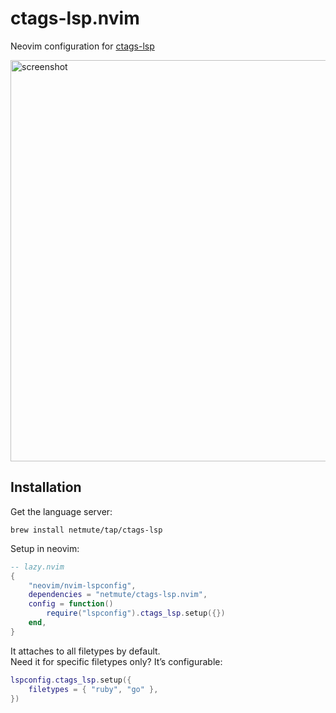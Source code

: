 # ctags-lsp.nvim

Neovim configuration for [ctags-lsp](https://github.com/netmute/ctags-lsp)

<img width="642" alt="screenshot" src="https://github.com/user-attachments/assets/19cb348a-4788-4f6b-892c-b385c2b544e8">

## Installation

Get the language server:

```
brew install netmute/tap/ctags-lsp
```

Setup in neovim:

```lua
-- lazy.nvim
{
    "neovim/nvim-lspconfig",
    dependencies = "netmute/ctags-lsp.nvim",
    config = function()
        require("lspconfig").ctags_lsp.setup({})
    end,
}
```

It attaches to all filetypes by default.  
Need it for specific filetypes only? It’s configurable:

```lua
lspconfig.ctags_lsp.setup({
    filetypes = { "ruby", "go" },
})
```
